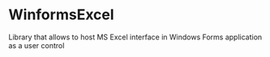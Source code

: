 # WinformsExcel
Library that allows to host MS Excel interface in Windows Forms application as a user control

